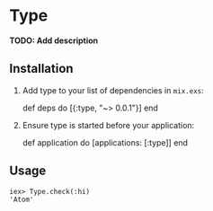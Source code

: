 # Type

**TODO: Add description**

## Installation

  1. Add type to your list of dependencies in `mix.exs`:

        def deps do
          [{:type, "~> 0.0.1"}]
        end

  2. Ensure type is started before your application:

        def application do
          [applications: [:type]]
        end
## Usage

    iex> Type.check(:hi)
    'Atom'